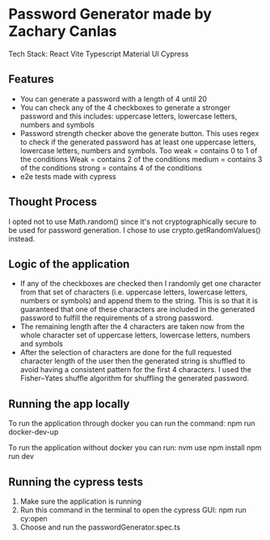 # Password Generator made by Zachary Canlas
Tech Stack:
React
Vite
Typescript
Material UI
Cypress

## Features
- You can generate a password with a length of 4 until 20
- You can check any of the 4 checkboxes to generate a stronger password and this includes: uppercase letters, lowercase letters, numbers and symbols
- Password strength checker above the generate button. This uses regex to check if the generated password has at least one uppercase letters, lowercase letters, numbers and symbols. 
  Too weak = contains 0 to 1 of the conditions
  Weak = contains 2 of the conditions
  medium = contains 3 of the conditions
  strong = contains 4 of the conditions
- e2e tests made with cypress

## Thought Process
I opted not to use Math.random() since it's not cryptographically secure to be used for password generation. I chose to use crypto.getRandomValues() instead.

## Logic of the application
- If any of the checkboxes are checked then I randomly get one character from that set of characters (i.e. uppercase letters, lowercase letters, numbers or symbols) and append them to the string. This is so that it is guaranteed that one of these characters are included in the generated password to fulfill the requirements of a strong password.
- The remaining length after the 4 characters are taken now from the whole character set of uppercase letters, lowercase letters, numbers and symbols
- After the selection of characters are done for the full requested character length of the user then the generated string is shuffled to avoid having a consistent pattern for the first 4 characters. I used the Fisher–Yates shuffle algorithm for shuffling the generated password.

## Running the app locally
To run the application through docker you can run the command:
npm run docker-dev-up

To run the application without docker you can run:
nvm use
npm install
npm run dev

## Running the cypress tests
1. Make sure the application is running
2. Run this command in the terminal to open the cypress GUI: npm run cy:open
3. Choose and run the passwordGenerator.spec.ts
